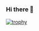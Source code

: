 ### Hi there 👋

<!--
**Aharonyan-Narek/Aharonyan-Narek** is a ✨ _special_ ✨ repository because its `README.md` (this file) appears on your GitHub profile.

Here are some ideas to get you started:

- 🔭 I’m currently working on ...
- 🌱 I’m currently learning ...
- 👯 I’m looking to collaborate on ...
- 🤔 I’m looking for help with ...
- 💬 Ask me about ...
- 📫 How to reach me: ...
- 😄 Pronouns: ...
- ⚡ Fun fact: ...
-->

[![trophy](https://github-profile-trophy.vercel.app/?username=Aharonyan-Narek&title=-Commits,-Issues,-PullRequest,-Reviews&theme=buddhism)](https://github.com/ryo-ma/github-profile-trophy)

  

